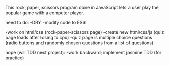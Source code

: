 This rock, paper, scissors program done in JavaScript lets a user play the popular game with a computer player.


need to do:
-DRY
-modify code to ES6

-work on html/css (rock-paper-scissors page)
-create new html/css/js (quiz page loads after losing to cpu)
  -quiz page is multiple choice questions (radio buttons and randomly chosen questions from a list of questions)

nope (will TDD next project):
-work backward; implement jasmine TDD (for practice)